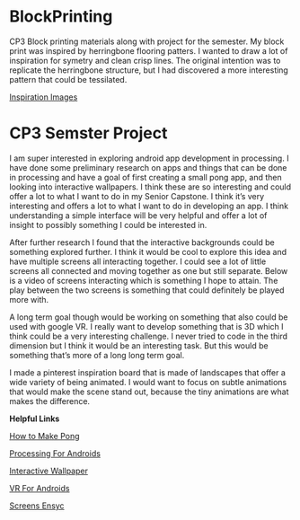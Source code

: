 # BlockPrinting
CP3 Block printing materials along with project for the semester. My block print was inspired by herringbone flooring patters. 
I wanted to draw a lot of inspiration for symetry and clean crisp lines. The original intention was to replicate the herringbone structure, but I had discovered a more interesting pattern that could be tessilated. 

[Inspiration Images](https://images.homedepot-static.com/productImages/ac32fe66-0f75-4608-acce-2bea40ed0131/svn/biscayne-oak-lifeproof-luxury-vinyl-planks-i124513l-64_1000.jpg/)


# CP3 Semster Project

I am super interested in exploring android app development in processing. I have done some preliminary research on apps and things that can be done in processing and have a goal of first creating a small pong app, and then looking into interactive wallpapers. I think these are so interesting and could offer a lot to what I want to do in my Senior Capstone. I think it’s very interesting and offers a lot to what I want to do in developing an app. I think understanding a simple interface will be very helpful and offer a lot of insight to possibly something I could be interested in. 

After further research I found that the interactive backgrounds could be something explored further. I think it would be cool to explore this idea and have multiple screens all interacting together. I could see a lot of little screens all connected and moving together as one but still separate. Below is a video of screens interacting which is something I hope to attain. The play between the two screens is something that could definitely be played more with.

A long term goal though would be working on something that also could be used with google VR. I really want to develop something that is 3D which I think could be a very interesting challenge. I never tried to code in the third dimension but I think it would be an interesting task. But this would be something that’s more of a long long term goal.

I made a pinterest inspiration board that is made of landscapes that offer a wide variety of being animated. I would want to focus on subtle animations that would make the scene stand out, because the tiny animations are what makes the difference.


**Helpful Links**

[How to Make Pong](https://www.youtube.com/watch?v=TH4bl-5Nxk8/)

[Processing For Androids](https://android.processing.org/)

[Interactive Wallpaper](https://android.processing.org/tutorials/wallpapers/index.html/)

[VR For Androids](https://android.processing.org/tutorials/vr_intro/index.html)

[Screens Ensyc](https://www.youtube.com/watch?v=oyEuk8j8imI/)
